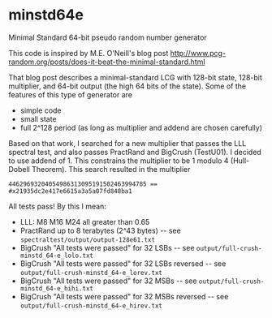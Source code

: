# minstd64e
Minimal Standard 64-bit pseudo random number generator

This code is inspired by M.E. O'Neill's blog post
http://www.pcg-random.org/posts/does-it-beat-the-minimal-standard.html

That blog post describes a minimal-standard LCG with 128-bit state, 128-bit multiplier, 
and 64-bit output (the high 64 bits of the state). Some of the features of this type of
generator are
* simple code
* small state
* full 2^128 period (as long as multiplier and addend are chosen carefully)

Based on that work, I searched for a new multiplier that passes the LLL spectral test, and 
also passes PractRand and BigCrush (TestU01). I decided to use addend of 1. This constrains 
the multiplier to be 1 modulo 4 (Hull-Dobell Theorem). This search resulted in the multiplier

    44629693204054986313095191502463994785 == #x21935dc2e417e6615a3a5a07fd848ba1

All tests pass! By this I mean:
* LLL: M8 M16 M24 all greater than 0.65
* PractRand up to 8 terabytes (2^43 bytes) -- see `spectraltest/output/output-128e61.txt`
* BigCrush "All tests were passed" for 32 LSBs -- see `output/full-crush-minstd_64-e_lolo.txt`
* BigCrush "All tests were passed" for 32 LSBs reversed  -- see `output/full-crush-minstd_64-e_lorev.txt`
* BigCrush "All tests were passed" for 32 MSBs  -- see `output/full-crush-minstd_64-e_hihi.txt`
* BigCrush "All tests were passed" for 32 MSBs reversed  -- see `output/full-crush-minstd_64-e_hirev.txt`
